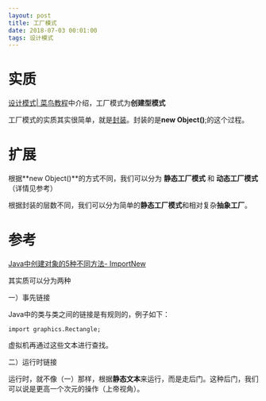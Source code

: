 ```yaml
---
layout: post
title: 工厂模式
date: 2018-07-03 00:01:00
tags: 设计模式
---
```




# 实质



[设计模式| 菜鸟教程](http://www.runoob.com/design-pattern/design-pattern-tutorial.html)中介绍，工厂模式为**创建型模式**

工厂模式的实质其实很简单，就是[封装](https://zh.wikipedia.org/zh-hans/%E5%B0%81%E8%A3%85)。封装的是**new Object()**;的这个过程。



# 扩展



根据**new Object()**的方式不同，我们可以分为 **静态工厂模式** 和 **动态工厂模式** （详情见参考）

根据封装的层数不同，我们可以分为简单的**静态工厂模式**和相对复杂**抽象工厂**。

# 参考



[Java中创建对象的5种不同方法- ImportNew](http://www.importnew.com/22405.html)

其实质可以分为两种

一）事先链接

Java中的类与类之间的链接是有规则的，例子如下：

```
import graphics.Rectangle;
```

虚拟机再通过这些文本进行查找。

二）运行时链接

运行时，就不像（一）那样，根据**静态文本**来运行，而是走后门。这种后门，我们可以说是更高一个次元的操作（上帝视角）。